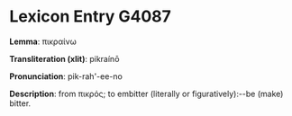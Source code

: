 # Lexicon Entry G4087

**Lemma**: πικραίνω

**Transliteration (xlit)**: pikraínō

**Pronunciation**: pik-rah'-ee-no

**Description**:
from πικρός; to embitter (literally or figuratively):--be (make) bitter.
